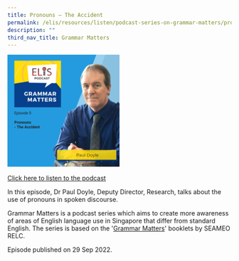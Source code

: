 ```yaml
---
title: Pronouns – The Accident
permalink: /elis/resources/listen/podcast-series-on-grammar-matters/pronouns-the-accident/
description: ""
third_nav_title: Grammar Matters
---
```

<img src="/images/final-tla-and-swi-ci-and-gm-thumbnails-w-title-only.png" 
     style="width:50%">
		 
<a href="https://open.spotify.com/episode/37pbtf9PLDYK8YtL56rrxc">Click here to listen to the podcast</a>

In this episode, Dr Paul Doyle, Deputy Director, Research, talks about the use of pronouns in spoken discourse. 

Grammar Matters is a podcast series which aims to create more awareness of areas of English language use in Singapore that differ from standard English. The series is based on the '[Grammar Matters](https://www.relc.org.sg/facilities/resources/publications)' booklets by SEAMEO RELC.

Episode published on 29 Sep 2022.